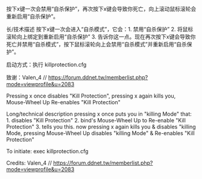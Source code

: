 按下x键一次会禁用“自杀保护”，再次按下x键会导致你死亡，向上滚动鼠标滚轮会重新启用“自杀保护”。

长/技术描述
按下x键一次会进入“自杀模式”，它会：1. 禁用“自杀保护” 2. 将鼠标滚轮向上绑定到重新启用“自杀保护” 3. 告诉你这一点。现在再次按下x键会导致你死亡并禁用“自杀模式”，按下鼠标滚轮向上会禁用“自杀模式”并重新启用“自杀保护”。

启动方式：执行 killprotection.cfg

致谢：Valen_4 // https://forum.ddnet.tw/memberlist.php?mode=viewprofile&u=2083



Pressing x once disables "Kill Protection", pressing x again kills you, Mouse-Wheel Up Re-enables "Kill Protection"

Long/technical description
pressing x once puts you in "killing Mode" that: 1. disables "Kill Protection" 2. bind's Mouse-Wheel Up to Re-enable "Kill Protection" 3. tells you this. now pressing x again kills you & disables "killing Mode, pressing Mouse-Wheel Up disables "killing Mode" & Re-enables "Kill Protection"

To initiate: exec killprotection.cfg

Credits: Valen_4 // https://forum.ddnet.tw/memberlist.php?mode=viewprofile&u=2083
